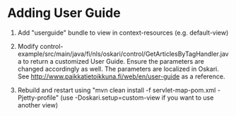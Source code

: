 # Adding User Guide

1) Add "userguide" bundle to view in context-resources (e.g. default-view)

2) Modify control-example/src/main/java/fi/nls/oskari/control/GetArticlesByTagHandler.java to return a customized User Guide.
   Ensure the parameters are changed accordingly as well. The parameters are localized in Oskari.
   See http://www.paikkatietoikkuna.fi/web/en/user-guide as a reference.

3) Rebuild and restart using "mvn clean install -f servlet-map-pom.xml -Pjetty-profile" (use -Doskari.setup=custom-view if you want to use another view)
